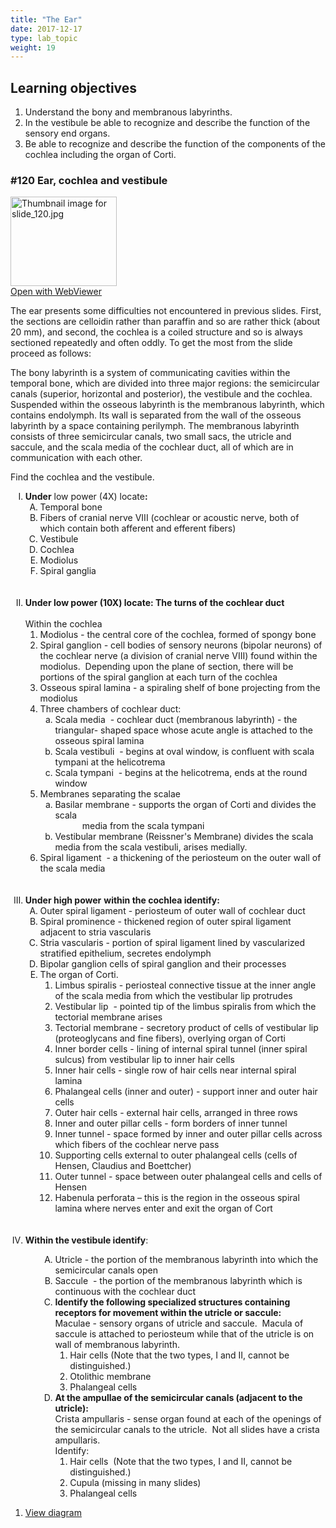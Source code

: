 ```yaml
---
title: "The Ear"
date: 2017-12-17
type: lab_topic
weight: 19
---
```

<div class="entrybody">
<h2>Learning objectives</h2>


<ol>
<li>Understand the bony and membranous labyrinths.</li>
<li>In the vestibule be able to recognize and describe the function of the sensory end organs.</li>
<li>Be able to recognize and describe the function of the components of the cochlea including the organ of Corti.</li>
</ol>

<h3>#120 Ear, cochlea and vestibule</h3>

<div class="thumbnail"> <a href="http://virtualslides.cumc.columbia.edu/120.svs/view.apml?" target="_blank"><img alt="Thumbnail image for slide_120.jpg" src="http://histologylab.ccnmtl.columbia.edu/assets/images/slide_120-thumb-170x143-1674.jpg" width="170" height="143" class="mt-image-left"></a><br><a href="http://virtualslides.cumc.columbia.edu/120.svs/view.apml?" target="_blank">Open with WebViewer</a> </div>

<p>The ear presents some difficulties not encountered in previous slides.  First, the sections are celloidin rather than paraffin and so are rather thick (about 20 mm), and second, the cochlea is a coiled structure and so is always sectioned repeatedly and often oddly.  To get the most from the slide proceed as follows:</p>

<p>The bony labyrinth is a system of communicating cavities within the temporal bone, which are divided into three major regions: the semicircular canals (superior, horizontal and posterior), the vestibule and the cochlea.  Suspended within the osseous labyrinth is the membranous labyrinth, which contains endolymph.  Its wall is separated from the wall of the osseous labyrinth by a space containing perilymph.  The membranous labyrinth consists of three semicircular canals, two small sacs, the utricle and saccule, and the scala media of the cochlear duct, all of which are in communication with each other.   </p>

<p>Find the cochlea and the vestibule.</p>

<ol type="I"><li><strong>Under</strong> low power (4X) locate<strong>:</strong>
<ol type="A">
<li>Temporal bone</li>
<li>Fibers of cranial nerve <span class="caps">VIII </span>(cochlear or acoustic nerve, both of which contain both afferent and efferent fibers)</li>
<li>Vestibule</li>
<li>Cochlea</li>
<li>Modiolus</li>
<li>Spiral ganglia</li>
<br><br>
</ol>
</li>
<li><strong>Under low power (10X) locate: 
The turns of the cochlear duct </strong><br><br>
Within the cochlea<br>
<ol>
<li>Modiolus <em>-</em> the central core of the cochlea, formed of spongy bone</li>
<li>Spiral ganglion <em>- </em>cell bodies of sensory neurons (bipolar neurons) of the cochlear nerve (a division of cranial nerve <span class="caps">VIII</span>) found within the modiolus.  Depending upon the plane of section, there will be portions of the spiral ganglion at each turn of the cochlea</li>
<li>Osseous spiral lamina - a spiraling shelf of bone projecting from the modiolus</li>
<li>Three chambers of cochlear duct: 
<ol type="a">
<li> Scala media  - cochlear duct (membranous labyrinth) - the triangular- shaped space whose acute angle is attached to the osseous spiral lamina</li>
<li>Scala vestibuli  - begins at oval window, is confluent with scala tympani  at the helicotrema</li>
<li>Scala tympani  - begins at the helicotrema, ends at the round window</li>
</ol>
</li>
<li>Membranes separating the scalae
<ol type="a">
<li>Basilar membrane - supports the organ of Corti and divides the scala <br>
           media from the scala tympani</li>
<li>Vestibular membrane (Reissner's Membrane) divides the scala media from the scala vestibuli, arises medially. </li>
</ol>
</li>
<li>Spiral ligament  - a thickening of the periosteum on the outer wall of the scala media<br>
<br><br>
</li>
</ol>
</li>
<li><strong>Under high power</strong>          <strong>within the cochlea identify:</strong>
<ol type="A">
<li>Outer spiral ligament - periosteum of outer wall of cochlear duct</li>
<li>Spiral prominence - thickened region of outer spiral ligament adjacent to stria vascularis   </li>
<li>Stria vascularis - portion of spiral ligament lined by vascularized stratified epithelium, secretes endolymph</li>
<li>Bipolar ganglion cells of spiral ganglion and their processes</li>
<li>The organ of Corti.
<ol>
<li>Limbus spiralis - periosteal connective tissue at the inner angle of the scala media from which the vestibular lip protrudes</li>
<li>Vestibular lip  - pointed tip of the limbus spiralis from which the tectorial membrane arises </li>
<li> Tectorial membrane - secretory product of cells of vestibular lip (proteoglycans and fine fibers), overlying organ of Corti </li>
<li> Inner border cells - lining of internal spiral tunnel (inner spiral sulcus) from vestibular lip to inner hair cells</li>
<li>Inner hair cells - single row of hair cells near internal spiral lamina</li>
<li>Phalangeal cells (inner and outer) - support inner and outer hair cells </li>
<li>Outer hair cells - external hair cells, arranged in three rows  </li>
<li> Inner and outer pillar cells - form borders of inner tunnel</li>
<li>Inner tunnel - space formed by inner and outer pillar cells across which fibers of the cochlear nerve pass</li>
<li>Supporting cells external to outer phalangeal cells (cells of Hensen, Claudius and Boettcher)</li>
<li>Outer tunnel - space between outer phalangeal cells and cells of Hensen</li>
<li>Habenula perforata – this is the region in the osseous spiral lamina where nerves enter and exit the organ of Cort<br>
<br><br>
</li>
</ol>
</li></ol>
</li><li><strong>Within the vestibule identify</strong>:        </li>
<ol type="A">
<ol type="A">
<li>Utricle - the portion of the membranous labyrinth into which the semicircular canals open</li>
<li>Saccule  - the portion of the membranous labyrinth which is continuous with the cochlear duct<br>
</li>
<li><strong>Identify the following specialized structures containing receptors for movement within the utricle or saccule:</strong> <br>
Maculae - sensory organs of utricle and saccule.  Macula of saccule is attached to periosteum while that of the utricle is on wall of membranous labyrinth. <br>
<ol>
<li> Hair cells (Note that the two types, I and <span class="caps">II, </span>cannot be distinguished.)</li>
<li>Otolithic membrane </li>
<li> Phalangeal cells<br>
</li>
</ol>
</li>
<li><strong>At the ampullae of the semicircular canals (adjacent to the utricle):</strong> <br>
                                                                                   Crista ampullaris - sense organ found at each of the openings of the semicircular canals to the utricle.  Not all slides have a crista ampullaris. <br>
Identify:<br>
<ol>
<li>Hair cells  (Note that the two types, I and <span class="caps">II, </span>cannot be distinguished.)</li>
<li>Cupula (missing in many slides)</li>
<li>Phalangeal cells</li>
</ol>
</li>
</ol>
</ol>
</ol>

<ol>
<li><p><a href="http://histologylab.ccnmtl.columbia.edu/assets_c/2009/08/lab16_eardiagram-1792.html" target="_blank">View diagram</a></p></li>
</ol></div>
